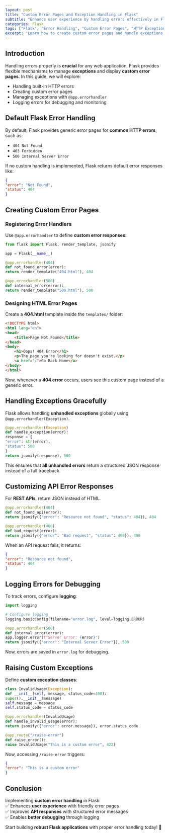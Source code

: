 ```yaml
---
layout: post
title: "Custom Error Pages and Exception Handling in Flask"
subtitle: "Enhance user experience by handling errors effectively in Flask applications"
categories: Flask
tags: ["Flask", "Error Handling", "Custom Error Pages", "HTTP Exceptions", "Logging"]
excerpt: "Learn how to create custom error pages and handle exceptions in Flask applications. Improve UX by designing user-friendly error responses and logging critical errors."
---
```


## Introduction

Handling errors properly is **crucial** for any web application. Flask provides flexible mechanisms to manage **exceptions** and display **custom error pages**. In this guide, we will explore:

- Handling built-in HTTP errors
- Creating custom error pages
- Managing exceptions with `@app.errorhandler`
- Logging errors for debugging and monitoring

## Default Flask Error Handling

By default, Flask provides generic error pages for **common HTTP errors**, such as:

- `404 Not Found`
- `403 Forbidden`
- `500 Internal Server Error`

If no custom handling is implemented, Flask returns default error responses like:

```json
{
"error": "Not Found",
"status": 404
}
```

## Creating Custom Error Pages

### Registering Error Handlers

Use `@app.errorhandler` to define **custom error responses**:

```python
from flask import Flask, render_template, jsonify

app = Flask(__name__)

@app.errorhandler(404)
def not_found_error(error):
return render_template("404.html"), 404

@app.errorhandler(500)
def internal_error(error):
return render_template("500.html"), 500
```

### Designing HTML Error Pages

Create a **404.html** template inside the `templates/` folder:

```html
<!DOCTYPE html>
<html lang="en">
<head>
    <title>Page Not Found</title>
</head>
<body>
    <h1>Oops! 404 Error</h1>
    <p>The page you're looking for doesn't exist.</p>
    <a href="/">Go Back Home</a>
</body>
</html>
```  

Now, whenever a **404 error** occurs, users see this custom page instead of a generic error.

## Handling Exceptions Gracefully

Flask allows handling **unhandled exceptions** globally using `@app.errorhandler(Exception)`.

```python
@app.errorhandler(Exception)
def handle_exception(error):
response = {
"error": str(error),
"status": 500
}
return jsonify(response), 500
```

This ensures that **all unhandled errors** return a structured JSON response instead of a full traceback.

## Customizing API Error Responses

For **REST APIs**, return JSON instead of HTML.

```python
@app.errorhandler(404)
def not_found_api(error):
return jsonify({"error": "Resource not found", "status": 404}), 404

@app.errorhandler(400)
def bad_request(error):
return jsonify({"error": "Bad request", "status": 400}), 400
```

When an API request fails, it returns:

```json
{
"error": "Resource not found",
"status": 404
}
```

## Logging Errors for Debugging

To track errors, configure **logging**:

```python
import logging

# Configure logging
logging.basicConfig(filename="error.log", level=logging.ERROR)

@app.errorhandler(500)
def internal_error(error):
app.logger.error(f"Server Error: {error}")
return jsonify({"error": "Internal Server Error"}), 500
```

Now, errors are saved in `error.log` for debugging.

## Raising Custom Exceptions

Define **custom exception classes**:

```python
class InvalidUsage(Exception):
def __init__(self, message, status_code=400):
super().__init__(message)
self.message = message
self.status_code = status_code

@app.errorhandler(InvalidUsage)
def handle_invalid_usage(error):
return jsonify({"error": error.message}), error.status_code

@app.route("/raise-error")
def raise_error():
raise InvalidUsage("This is a custom error", 422)
```

Now, accessing `/raise-error` triggers:

```json
{
"error": "This is a custom error"
}
```

## Conclusion

Implementing **custom error handling** in Flask:  
✅ Enhances **user experience** with friendly error pages  
✅ Improves **API responses** with structured error messages  
✅ Enables **better debugging** through logging

Start building **robust Flask applications** with proper error handling today! 🚀  
